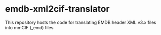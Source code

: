 # emdb-xml2cif-translator
This repository hosts the code for translating EMDB header XML v3.x files into mmCIF (_emd) files
